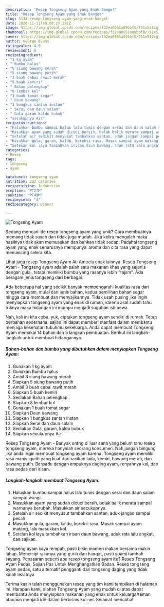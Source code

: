 ```yaml
---
description: "Resep Tongseng Ayam yang Enak Banget"
title: "Resep Tongseng Ayam yang Enak Banget"
slug: 5134-resep-tongseng-ayam-yang-enak-banget
date: 2020-11-11T08:08:27.291Z
image: https://img-global.cpcdn.com/recipes/f32ea0651a89bbf0/751x532cq70/tongseng-ayam-foto-resep-utama.jpg
thumbnail: https://img-global.cpcdn.com/recipes/f32ea0651a89bbf0/751x532cq70/tongseng-ayam-foto-resep-utama.jpg
cover: https://img-global.cpcdn.com/recipes/f32ea0651a89bbf0/751x532cq70/tongseng-ayam-foto-resep-utama.jpg
author: George Evans
ratingvalue: 4.9
reviewcount: 8
recipeingredient:
- "1 kg ayam"
- " Bumbu halus"
- "8 siung bawang merah"
- "5 siung bawang putih"
- "3 buah cabai rawit merah"
- "5 buah kemiri"
- " Bahan pelengkap"
- "8 lembar kol"
- "1 buah tomat segar"
- " Daun bawang"
- "1 bungkus santan instan"
- " Serai dan daun salam"
- " Gula garam kaldu bubuk"
- "secukupnya Air"
recipeinstructions:
- "Haluskan bumbu sampai halus lalu tumis dengan serai dan daun salam sampai wangi."
- "Masukkan ayam yang sudah dicuci bersih, bolak balik merata sampai warnanya berubah. Masukkan air secukupnya."
- "Setelah air sedikit menyusut tambahkan santan, aduk jangan sampai pecah."
- "Masukkan gula, garam, kaldu, koreksi rasa. Masak sampai ayam matang, lalu masukkan kol."
- "Setelan kol layu tambahkan irisan daun bawang, aduk rata lalu angkat, dan sajikan."
categories:
- Resep
tags:
- tongseng
- ayam

katakunci: tongseng ayam 
nutrition: 222 calories
recipecuisine: Indonesian
preptime: "PT27M"
cooktime: "PT49M"
recipeyield: "4"
recipecategory: Dinner

---
```



![Tongseng Ayam](https://img-global.cpcdn.com/recipes/f32ea0651a89bbf0/751x532cq70/tongseng-ayam-foto-resep-utama.jpg)

Sedang mencari ide resep tongseng ayam yang unik? Cara membuatnya memang tidak susah dan tidak juga mudah. Jika keliru mengolah maka hasilnya tidak akan memuaskan dan bahkan tidak sedap. Padahal tongseng ayam yang enak seharusnya mempunyai aroma dan cita rasa yang dapat memancing selera kita.

Lihat juga resep Tongseng Ayam Ati Ampela enak lainnya. Resep Tongseng Ayam - Tongseng ayam adalah salah satu makanan khas yang sejenis dengan gulai, tetapi memiliki bumbu yang rasanya lebih &#34;tajam&#34;. Ada beragam jenis tongseng dari berbagai.

Ada beberapa hal yang sedikit banyak mempengaruhi kualitas rasa dari tongseng ayam, mulai dari jenis bahan, kedua pemilihan bahan segar hingga cara membuat dan menyajikannya. Tidak usah pusing jika ingin menyiapkan tongseng ayam yang enak di rumah, karena asal sudah tahu triknya maka hidangan ini mampu menjadi suguhan istimewa.


Nah, kali ini kita coba, yuk, ciptakan tongseng ayam sendiri di rumah. Tetap berbahan sederhana, sajian ini dapat memberi manfaat dalam membantu menjaga kesehatan tubuhmu sekeluarga. Anda dapat membuat Tongseng Ayam memakai 14 bahan dan 5 langkah pembuatan. Berikut ini langkah-langkah untuk membuat hidangannya.

<!--inarticleads1-->

##### Bahan-bahan dan bumbu yang dibutuhkan dalam menyiapkan Tongseng Ayam:

1. Gunakan 1 kg ayam
1. Gunakan  Bumbu halus
1. Ambil 8 siung bawang merah
1. Siapkan 5 siung bawang putih
1. Ambil 3 buah cabai rawit merah
1. Siapkan 5 buah kemiri
1. Sediakan  Bahan pelengkap
1. Siapkan 8 lembar kol
1. Gunakan 1 buah tomat segar
1. Siapkan  Daun bawang
1. Siapkan 1 bungkus santan instan
1. Siapkan  Serai dan daun salam
1. Sediakan  Gula, garam, kaldu bubuk
1. Siapkan secukupnya Air


Resep Tongseng Ayam - Banyak orang di luar sana yang belum tahu resep tongseng ayam, mereka hanyalah seorang konsumen. Nah,jangan bingung jika anda ingin membuat tongseng ayam karena. Tongseng ayam memiliki rasa manis-gurih yang kuat dari racikan lada, kemiri, bawang merah, dan bawang putih. Berpadu dengan empuknya daging ayam, renyahnya kol, dan rasa pedas dari irisan. 

<!--inarticleads2-->

##### Langkah-langkah membuat Tongseng Ayam:

1. Haluskan bumbu sampai halus lalu tumis dengan serai dan daun salam sampai wangi.
1. Masukkan ayam yang sudah dicuci bersih, bolak balik merata sampai warnanya berubah. Masukkan air secukupnya.
1. Setelah air sedikit menyusut tambahkan santan, aduk jangan sampai pecah.
1. Masukkan gula, garam, kaldu, koreksi rasa. Masak sampai ayam matang, lalu masukkan kol.
1. Setelan kol layu tambahkan irisan daun bawang, aduk rata lalu angkat, dan sajikan.


Tongseng ayam kaya rempah, pasti bikin momen makan bersama makin lahap. Mencicipi rasanya yang gurih dan hangat, pasti suami tambah sayang. Penasaran seperti apa resep tongseng ayam itu? Resep Tongseng Ayam Pedas, Sajian Pas Untuk Menghangatkan Badan. Resep tongseng ayam pedas, satu alternatif pengganti dari tongseng daging yang tidak kalah lezatnya. 

Terima kasih telah menggunakan resep yang tim kami tampilkan di halaman ini. Harapan kami, olahan Tongseng Ayam yang mudah di atas dapat membantu Anda menyiapkan makanan yang enak untuk keluarga/teman ataupun menjadi ide dalam berbisnis kuliner. Selamat mencoba!
